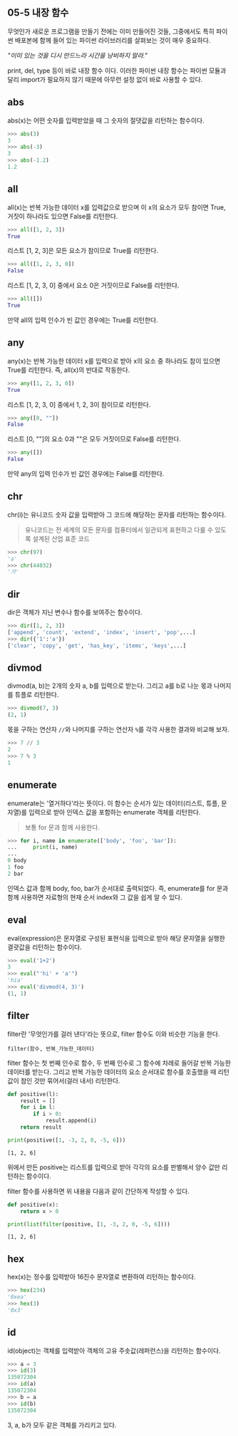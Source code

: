## 05-5 내장 함수

무엇인가 새로운 프로그램을 만들기 전에는 이미 만들어진 것들, 그중에서도 특히 파이썬 배포본에 함께 들어 있는 파이썬 라이브러리를 살펴보는 것이 매우 중요하다.

*"이미 있는 것을 디시 만드느라 시간을 낭비하지 말라."*

print, del, type 등이 바로 내장 함수 이다. 이러한 파이썬 내장 함수는 파이썬 모듈과 달리 import가 필요하지 않기 때문에 아무런 설정 없이 바로 사용할 수 있다.

## abs

abs(x)는 어떤 숫자를 입력받았을 때 그 숫자의 절댓값을 리턴하는 함수이다.

```py
>>> abs(3)
3
>>> abs(-3)
3
>>> abs(-1.2)
1.2
```

## all

all(x)는 반복 가능한 데이터 x를 입력값으로 받으며 이 x의 요소가 모두 참이면 True, 거짓이 하나라도 있으면 False를 리턴한다.

```py
>>> all([1, 2, 3])
True
```

리스트 [1, 2, 3]은 모든 요소가 참이므로 True를 리턴한다.

```py
>>> all([1, 2, 3, 0])
False
```

리스트 [1, 2, 3, 0] 중에서 요소 0은 거짓이므로 False를 리턴한다.

```py
>>> all([])
True
```

만약 all의 입력 인수가 빈 값인 경우에는 True를 리턴한다.

## any

any(x)는 반복 가능한 데이터 x를 입력으로 받아 x의 요소 중 하나라도 참이 있으면 True를 리턴한다. 즉, all(x)의 반대로 작동한다.

```py
>>> any([1, 2, 3, 0])
True
```

리스트 [1, 2, 3, 0] 중에서 1, 2, 3이 참이므로 리턴한다.

```py
>>> any([0, ""])
False
```

리스트 [0, ""]의 요소 0과 ""은 모두 거짓이므로 False를 리턴한다.

```py
>>> any([])
False
```

만약 any의 입력 인수가 빈 값인 경우에는 False를 리턴한다.

## chr

chr(i)는 유니코드 숫자 값을 입력받아 그 코드에 해당하는 문자를 리턴하는 함수이다.

> 유니코드는 전 세계의 모든 문자를 컴퓨터에서 일관되게 표현하고 다룰 수 있도록 설계된 산업 표준 코드

```py
>>> chr(97)
'a'
>>> chr(44032)
'가'
```

## dir

dir은 객체가 지닌 변수나 함수를 보여주는 함수이다.

```py
>>> dir([1, 2, 3])
['append', 'count', 'extend', 'index', 'insert', 'pop',...]
>>> dir({'1':'a'})
['clear', 'copy', 'get', 'has_key', 'items', 'keys',...]
```

## divmod

divmod(a, b)는 2개의 숫자 a, b를 입력으로 받는다. 그리고 a를 b로 나눈 몫과 나머지를 튜플로 리턴한다.

```py
>>> divmod(7, 3)
(2, 1)
```

몫을 구하는 연산자 `//`와 나머지를 구하는 연산자 `%`를 각각 사용한 결과와 비교해 보자.

```py
>>> 7 // 3
2
>>> 7 % 3
1
```

## enumerate

enumerate는 '열거하다'라는 뜻이다. 이 함수는 순서가 있는 데이터(리스트, 튜플, 문자열)를 입력으로 받아 인덱스 값을 포함하는 enumerate 객체를 리턴한다.

> 보통 for 문과 함께 사용한다.

```py
>>> for i, name in enumerate(['body', 'foo', 'bar']):
...     print(i, name)
...
0 body
1 foo
2 bar
```

인덱스 값과 함께 body, foo, bar가 순서대로 출력되었다. 즉, enumerate를 for 문과 함께 사용하면 자료형의 현재 순서 index와 그 값을 쉽게 알 수 있다.

## eval

eval(expression)은 문자열로 구성된 표현식을 입력으로 받아 해당 문자열을 실행한 결괏값을 리턴하는 함수이다.

```py
>>> eval('1+2')
3
>>> eval("'hi' + 'a'")
'hia'
>>> eval('divmod(4, 3)')
(1, 1)
```

## filter

filter란 '무엇인가를 걸러 낸다'라는 뜻으로, filter 함수도 이와 비슷한 기능을 한다.

```
filter(함수, 반복_가능한_데이터)
```

filter 함수는 첫 번째 인수로 함수, 두 번째 인수로 그 함수에 차례로 들어갈 반복 가능한 데이터를 받는다. 그리고 반복 가능한 데이터의 요소 순서대로 함수를 호출했을 때 리턴값이 참인 것만 묶어서(걸러 내서) 리턴한다.

```py
def positive(l):
    result = []
    for i in l:
        if i > 0:
            result.append(i)
    return result

print(positive([1, -3, 2, 0, -5, 6]))
```

```
[1, 2, 6]
```

위에서 만든 positive는 리스트를 입력으로 받아 각각의 요소를 판별해서 양수 값만 리턴하는 함수이다.

filter 함수를 사용하면 위 내용을 다음과 같이 간단하게 작성할 수 있다.

```py
def positive(x):
    return x > 0

print(list(filter(positive, [1, -3, 2, 0, -5, 6])))
```

```
[1, 2, 6]
```

## hex

hex(x)는 정수를 입력받아 16진수 문자열로 변환하여 리턴하는 함수이다.

```py
>>> hex(234)
'0xea'
>>> hex(3)
'0x3'
```

## id

id(object)는 객체를 입력받아 객체의 고유 주솟값(레퍼런스)을 리턴하는 함수이다.

```py
>>> a = 3
>>> id(3)
135072304
>>> id(a)
135072304
>>> b = a
>>> id(b)
135072304
```

3, a, b가 모두 같은 객체를 가리키고 있다.